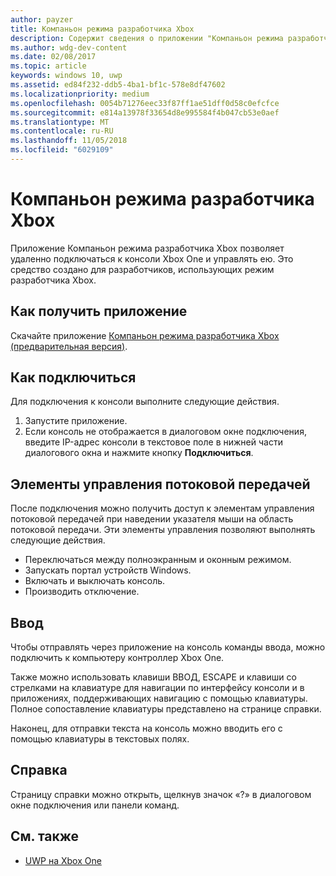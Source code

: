 ```yaml
---
author: payzer
title: Компаньон режима разработчика Xbox
description: Содержит сведения о приложении "Компаньон режима разработчика Xbox".
ms.author: wdg-dev-content
ms.date: 02/08/2017
ms.topic: article
keywords: windows 10, uwp
ms.assetid: ed84f232-ddb5-4ba1-bf1c-578e8df47602
ms.localizationpriority: medium
ms.openlocfilehash: 0054b71276eec33f87ff1ae51dff0d58c0efcfce
ms.sourcegitcommit: e814a13978f33654d8e995584f4b047cb53e0aef
ms.translationtype: MT
ms.contentlocale: ru-RU
ms.lasthandoff: 11/05/2018
ms.locfileid: "6029109"
---
```

# <a name="xbox-dev-mode-companion"></a>Компаньон режима разработчика Xbox

Приложение Компаньон режима разработчика Xbox позволяет удаленно подключаться к консоли Xbox One и управлять ею. Это средство создано для разработчиков, использующих режим разработчика Xbox.

## <a name="how-to-get-the-app"></a>Как получить приложение  
Скачайте приложение [Компаньон режима разработчика Xbox (предварительная версия)](https://www.microsoft.com/store/p/xbox-dev-mode-companion/9nblggh519cp).

## <a name="how-to-connect"></a>Как подключиться   
Для подключения к консоли выполните следующие действия.

1. Запустите приложение.   
2. Если консоль не отображается в диалоговом окне подключения, введите IP-адрес консоли в текстовое поле в нижней части диалогового окна и нажмите кнопку **Подключиться**.

## <a name="streaming-controls"></a>Элементы управления потоковой передачей
После подключения можно получить доступ к элементам управления потоковой передачей при наведении указателя мыши на область потоковой передачи. Эти элементы управления позволяют выполнять следующие действия.
* Переключаться между полноэкранным и оконным режимом.
* Запускать портал устройств Windows.
* Включать и выключать консоль.
* Производить отключение.

## <a name="input"></a>Ввод
Чтобы отправлять через приложение на консоль команды ввода, можно подключить к компьютеру контроллер Xbox One.   
    
Также можно использовать клавиши ВВОД, ESCAPE и клавиши со стрелками на клавиатуре для навигации по интерфейсу консоли и в приложениях, поддерживающих навигацию с помощью клавиатуры. Полное сопоставление клавиатуры представлено на странице справки.   
   
Наконец, для отправки текста на консоль можно вводить его с помощью клавиатуры в текстовых полях.   

## <a name="help"></a>Справка
Страницу справки можно открыть, щелкнув значок «?» в диалоговом окне подключения или панели команд.

## <a name="see-also"></a>См. также
- [UWP на Xbox One](index.md)
